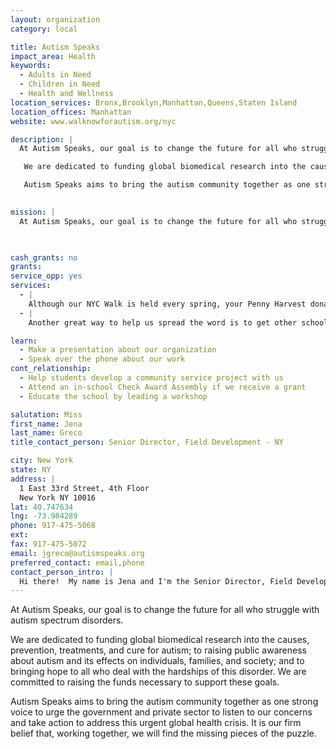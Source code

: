 ```yaml
---
layout: organization
category: local

title: Autism Speaks
impact_area: Health
keywords: 
  - Adults in Need
  - Children in Need
  - Health and Wellness
location_services: Bronx,Brooklyn,Manhattan,Queens,Staten Island
location_offices: Manhattan
website: www.walknowforautism.org/nyc

description: |
  At Autism Speaks, our goal is to change the future for all who struggle with autism spectrum disorders.

   We are dedicated to funding global biomedical research into the causes, prevention, treatments, and cure for autism; to raising public awareness about autism and its effects on individuals, families, and society; and to bringing hope to all who deal with the hardships of this disorder. We are committed to raising the funds necessary to support these goals.

   Autism Speaks aims to bring the autism community together as one strong voice to urge the government and private sector to listen to our concerns and take action to address this urgent global health crisis. It is our firm belief that, working together, we will find the missing pieces of the puzzle.

  
mission: |
  At Autism Speaks, our goal is to change the future for all who struggle with autism spectrum disorders.  We are dedicated to funding global biomedical research into the causes, prevention, treatments, and cure for autism; to raising public awareness about autism and its effects on individuals, families, and society; and to bringing hope to all who deal with the hardships of this disorder. We are committed to raising the funds necessary to support these goals.

  

cash_grants: no
grants: 
service_opp: yes
services: 
  - |
    Although our NYC Walk is held every spring, your Penny Harvest donations can be credited to your own Walk Team. Your Team can represent your school at the walk with your school's banner and own team t-shirt. Participants will also be invited to attend our Kick-off luncheons and receive an award at our Awards Reception. 
  - |
    Another great way to help us spread the word is to get other schools involved too. Getting other schools in your district to help you fundraise and together, we can go to those schools and host an autism awareness day talking about what autism is, the newest breakthroughs in research, how you can help to make a difference.

learn: 
  - Make a presentation about our organization
  - Speak over the phone about our work
cont_relationship: 
  - Help students develop a community service project with us
  - Attend an in-school Check Award Assembly if we receive a grant
  - Educate the school by leading a workshop

salutation: Miss
first_name: Jena
last_name: Greco
title_contact_person: Senior Director, Field Development - NY

city: New York
state: NY
address: |
  1 East 33rd Street, 4th Floor  
  New York NY 10016
lat: 40.747634
lng: -73.984289
phone: 917-475-5068
ext: 
fax: 917-475-5072
email: jgreco@autismspeaks.org
preferred_contact: email,phone
contact_person_intro: |
  Hi there!  My name is Jena and I'm the Senior Director, Field Development - NY for Autism Speaks.  I've been working with Autism Speaks for the past 9 years.  I feel the most rewarding part of my job is working with families affected by autism to better their lives and help spread the word about autism awareness.  Hope to work with you soon!
---
```

At Autism Speaks, our goal is to change the future for all who struggle with autism spectrum disorders.

 We are dedicated to funding global biomedical research into the causes, prevention, treatments, and cure for autism; to raising public awareness about autism and its effects on individuals, families, and society; and to bringing hope to all who deal with the hardships of this disorder. We are committed to raising the funds necessary to support these goals.

 Autism Speaks aims to bring the autism community together as one strong voice to urge the government and private sector to listen to our concerns and take action to address this urgent global health crisis. It is our firm belief that, working together, we will find the missing pieces of the puzzle.

